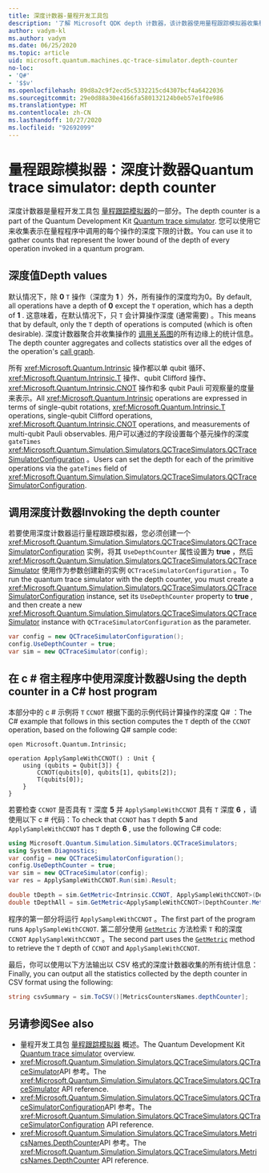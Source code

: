```yaml
---
title: 深度计数器-量程开发工具包
description: '了解 Microsoft QDK depth 计数器，该计数器使用量程跟踪模拟器收集程序中调用的每个操作的深度计数 Q# 。'
author: vadym-kl
ms.author: vadym
ms.date: 06/25/2020
ms.topic: article
uid: microsoft.quantum.machines.qc-trace-simulator.depth-counter
no-loc:
- 'Q#'
- '$$v'
ms.openlocfilehash: 89d8a2c9f2ecd5c5332215cd4307bcf4a6422036
ms.sourcegitcommit: 29e0d88a30e4166fa580132124b0eb57e1f0e986
ms.translationtype: MT
ms.contentlocale: zh-CN
ms.lasthandoff: 10/27/2020
ms.locfileid: "92692099"
---
```

# <a name="quantum-trace-simulator-depth-counter"></a><span data-ttu-id="7be71-103">量程跟踪模拟器：深度计数器</span><span class="sxs-lookup"><span data-stu-id="7be71-103">Quantum trace simulator: depth counter</span></span>

<span data-ttu-id="7be71-104">深度计数器是量程开发工具包 [量程跟踪模拟器](xref:microsoft.quantum.machines.qc-trace-simulator.intro)的一部分。</span><span class="sxs-lookup"><span data-stu-id="7be71-104">The depth counter is a part of the Quantum Development Kit [Quantum trace simulator](xref:microsoft.quantum.machines.qc-trace-simulator.intro).</span></span>
<span data-ttu-id="7be71-105">您可以使用它来收集表示在量程程序中调用的每个操作的深度下限的计数。</span><span class="sxs-lookup"><span data-stu-id="7be71-105">You can use it to gather counts that represent the lower bound of the depth of every operation invoked in a quantum program.</span></span> 

## <a name="depth-values"></a><span data-ttu-id="7be71-106">深度值</span><span class="sxs-lookup"><span data-stu-id="7be71-106">Depth values</span></span>

<span data-ttu-id="7be71-107">默认情况下，除 **0** `T` 操作（深度为 **1** ）外，所有操作的深度均为0。</span><span class="sxs-lookup"><span data-stu-id="7be71-107">By default, all operations have a depth of **0** except the `T` operation, which has a depth of **1** .</span></span> <span data-ttu-id="7be71-108">这意味着，在默认情况下，只 `T` 会计算操作深度 (通常需要) 。</span><span class="sxs-lookup"><span data-stu-id="7be71-108">This means that by default, only the `T` depth of operations is computed (which is often desirable).</span></span> <span data-ttu-id="7be71-109">深度计数器聚合并收集操作的 [调用关系图](https://en.wikipedia.org/wiki/Call_graph)的所有边缘上的统计信息。</span><span class="sxs-lookup"><span data-stu-id="7be71-109">The depth counter aggregates and collects statistics over all the edges of the operation's [call graph](https://en.wikipedia.org/wiki/Call_graph).</span></span>

<span data-ttu-id="7be71-110">所有 <xref:Microsoft.Quantum.Intrinsic> 操作都以单 qubit 循环、 <xref:Microsoft.Quantum.Intrinsic.T> 操作、qubit Clifford 操作、 <xref:Microsoft.Quantum.Intrinsic.CNOT> 操作和多 qubit Pauli 可观察量的度量来表示。</span><span class="sxs-lookup"><span data-stu-id="7be71-110">All <xref:Microsoft.Quantum.Intrinsic> operations are expressed in terms of single-qubit rotations, <xref:Microsoft.Quantum.Intrinsic.T> operations, single-qubit Clifford operations, <xref:Microsoft.Quantum.Intrinsic.CNOT> operations, and measurements of multi-qubit Pauli observables.</span></span> <span data-ttu-id="7be71-111">用户可以通过的字段设置每个基元操作的深度 `gateTimes` <xref:Microsoft.Quantum.Simulation.Simulators.QCTraceSimulators.QCTraceSimulatorConfiguration> 。</span><span class="sxs-lookup"><span data-stu-id="7be71-111">Users can set the depth for each of the primitive operations via the `gateTimes` field of <xref:Microsoft.Quantum.Simulation.Simulators.QCTraceSimulators.QCTraceSimulatorConfiguration>.</span></span>

## <a name="invoking-the-depth-counter"></a><span data-ttu-id="7be71-112">调用深度计数器</span><span class="sxs-lookup"><span data-stu-id="7be71-112">Invoking the depth counter</span></span>

<span data-ttu-id="7be71-113">若要使用深度计数器运行量程跟踪模拟器，您必须创建一个 <xref:Microsoft.Quantum.Simulation.Simulators.QCTraceSimulators.QCTraceSimulatorConfiguration> 实例，将其 `UseDepthCounter` 属性设置为 **true** ，然后 <xref:Microsoft.Quantum.Simulation.Simulators.QCTraceSimulators.QCTraceSimulator> 使用作为参数创建新的实例 `QCTraceSimulatorConfiguration` 。</span><span class="sxs-lookup"><span data-stu-id="7be71-113">To run the quantum trace simulator with the depth counter, you must create a <xref:Microsoft.Quantum.Simulation.Simulators.QCTraceSimulators.QCTraceSimulatorConfiguration> instance, set its `UseDepthCounter` property to **true** , and then create a new <xref:Microsoft.Quantum.Simulation.Simulators.QCTraceSimulators.QCTraceSimulator> instance with `QCTraceSimulatorConfiguration` as the parameter.</span></span> 

```csharp
var config = new QCTraceSimulatorConfiguration();
config.UseDepthCounter = true;
var sim = new QCTraceSimulator(config);
```

## <a name="using-the-depth-counter-in-a-c-host-program"></a><span data-ttu-id="7be71-114">在 c # 宿主程序中使用深度计数器</span><span class="sxs-lookup"><span data-stu-id="7be71-114">Using the depth counter in a C# host program</span></span>

<span data-ttu-id="7be71-115">本部分中的 c # 示例将 `T` `CCNOT` 根据下面的示例代码计算操作的深度 Q# ：</span><span class="sxs-lookup"><span data-stu-id="7be71-115">The C# example that follows in this section computes the `T` depth of the `CCNOT` operation, based on the following Q# sample code:</span></span>

```qsharp
open Microsoft.Quantum.Intrinsic;

operation ApplySampleWithCCNOT() : Unit {
    using (qubits = Qubit[3]) {
        CCNOT(qubits[0], qubits[1], qubits[2]);
        T(qubits[0]);
    }
}
```

<span data-ttu-id="7be71-116">若要检查 `CCNOT` 是否具有 `T` 深度 **5** 并 `ApplySampleWithCCNOT` 具有 `T` 深度 **6** ，请使用以下 c # 代码：</span><span class="sxs-lookup"><span data-stu-id="7be71-116">To check that `CCNOT` has `T` depth **5** and `ApplySampleWithCCNOT` has `T` depth **6** , use the following C# code:</span></span>

```csharp
using Microsoft.Quantum.Simulation.Simulators.QCTraceSimulators;
using System.Diagnostics;
var config = new QCTraceSimulatorConfiguration();
config.UseDepthCounter = true;
var sim = new QCTraceSimulator(config);
var res = ApplySampleWithCCNOT.Run(sim).Result;

double tDepth = sim.GetMetric<Intrinsic.CCNOT, ApplySampleWithCCNOT>(DepthCounter.Metrics.Depth);
double tDepthAll = sim.GetMetric<ApplySampleWithCCNOT>(DepthCounter.Metrics.Depth);
```

<span data-ttu-id="7be71-117">程序的第一部分将运行 `ApplySampleWithCCNOT` 。</span><span class="sxs-lookup"><span data-stu-id="7be71-117">The first part of the program runs `ApplySampleWithCCNOT`.</span></span> <span data-ttu-id="7be71-118">第二部分使用 [`GetMetric`](https://docs.microsoft.com/dotnet/api/microsoft.quantum.simulation.simulators.qctracesimulators.qctracesimulator.getmetric) 方法检索 `T` 和的深度 `CCNOT` `ApplySampleWithCCNOT` 。</span><span class="sxs-lookup"><span data-stu-id="7be71-118">The second part uses the [`GetMetric`](https://docs.microsoft.com/dotnet/api/microsoft.quantum.simulation.simulators.qctracesimulators.qctracesimulator.getmetric) method to retrieve the `T` depth of `CCNOT` and `ApplySampleWithCCNOT`.</span></span> 

<span data-ttu-id="7be71-119">最后，你可以使用以下方法输出以 CSV 格式的深度计数器收集的所有统计信息：</span><span class="sxs-lookup"><span data-stu-id="7be71-119">Finally, you can output all the statistics collected by the depth counter in CSV format using the following:</span></span>
```csharp
string csvSummary = sim.ToCSV()[MetricsCountersNames.depthCounter];
```

## <a name="see-also"></a><span data-ttu-id="7be71-120">另请参阅</span><span class="sxs-lookup"><span data-stu-id="7be71-120">See also</span></span>

- <span data-ttu-id="7be71-121">量程开发工具包 [量程跟踪模拟器](xref:microsoft.quantum.machines.qc-trace-simulator.intro) 概述。</span><span class="sxs-lookup"><span data-stu-id="7be71-121">The Quantum Development Kit [Quantum trace simulator](xref:microsoft.quantum.machines.qc-trace-simulator.intro) overview.</span></span>
- <span data-ttu-id="7be71-122"><xref:Microsoft.Quantum.Simulation.Simulators.QCTraceSimulators.QCTraceSimulator>API 参考。</span><span class="sxs-lookup"><span data-stu-id="7be71-122">The <xref:Microsoft.Quantum.Simulation.Simulators.QCTraceSimulators.QCTraceSimulator> API reference.</span></span>
- <span data-ttu-id="7be71-123"><xref:Microsoft.Quantum.Simulation.Simulators.QCTraceSimulators.QCTraceSimulatorConfiguration>API 参考。</span><span class="sxs-lookup"><span data-stu-id="7be71-123">The <xref:Microsoft.Quantum.Simulation.Simulators.QCTraceSimulators.QCTraceSimulatorConfiguration> API reference.</span></span>
- <span data-ttu-id="7be71-124"><xref:Microsoft.Quantum.Simulation.Simulators.QCTraceSimulators.MetricsNames.DepthCounter>API 参考。</span><span class="sxs-lookup"><span data-stu-id="7be71-124">The <xref:Microsoft.Quantum.Simulation.Simulators.QCTraceSimulators.MetricsNames.DepthCounter> API reference.</span></span>
